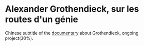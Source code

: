 # Alexander Grothendieck, sur les routes d'un génie

Chinese subtitle of the [documentary](https://www.youtube.com/watch?v=4dV5YXwb7zg) about Grothendieck, ongoing project(30%).
